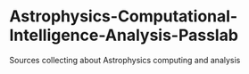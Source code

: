 # Astrophysics-Computational-Intelligence-Analysis-Passlab
Sources collecting about Astrophysics computing and analysis 
